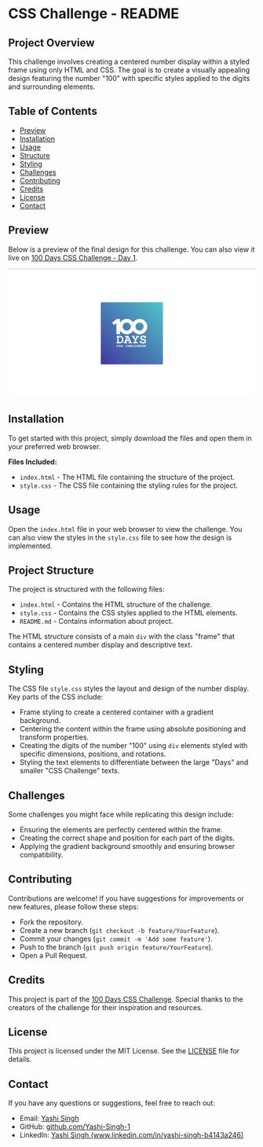 <h1>CSS Challenge - README</h1>

<div class="section">
    <h2>Project Overview</h2>
    <p>This challenge involves creating a centered number display within a styled frame using only HTML and CSS. The goal is to create a visually appealing design featuring the number "100" with specific styles applied to the digits and surrounding elements.</p>
</div>

<div class="section">
    <h2>Table of Contents</h2>
    <ul>
        <li><a href="#preview">Preview</a></li>
        <li><a href="#installation">Installation</a></li>
        <li><a href="#usage">Usage</a></li>
        <li><a href="#structure">Structure</a></li>
        <li><a href="#styling">Styling</a></li>
        <li><a href="#challenges">Challenges</a></li>
        <li><a href="#contributing">Contributing</a></li>
        <li><a href="#credits">Credits</a></li>
        <li><a href="#license">License</a></li>
        <li><a href="#contact">Contact</a></li>
    </ul>
</div>

<div class="section" id="preview">
    <h2>Preview</h2>
    <p>Below is a preview of the final design for this challenge. You can also view it live on <a href="https://100dayscss.com/days/1/" target="_blank">100 Days CSS Challenge - Day 1</a>.</p>
    <img src="Preview.png" alt="Preview of the CSS Challenge" class="preview-image">
</div>

<div class="section" id="installation">
    <h2>Installation</h2>
    <p>To get started with this project, simply download the files and open them in your preferred web browser.</p>
    <p><strong>Files Included:</strong></p>
    <ul>
        <li><code>index.html</code> - The HTML file containing the structure of the project.</li>
        <li><code>style.css</code> - The CSS file containing the styling rules for the project.</li>
    </ul>
</div>

<div class="section" id="usage">
    <h2>Usage</h2>
    <p>Open the <code>index.html</code> file in your web browser to view the challenge. You can also view the styles in the <code>style.css</code> file to see how the design is implemented.</p>
</div>

<div class="section" id="structure">
    <h2>Project Structure</h2>
    <p>The project is structured with the following files:</p>
    <ul>
        <li><code>index.html</code> - Contains the HTML structure of the challenge.</li>
        <li><code>style.css</code> - Contains the CSS styles applied to the HTML elements.</li>
        <li><code>README.md</code> - Contains information about project.</li>
    </ul>
    <p>The HTML structure consists of a main <code>div</code> with the class "frame" that contains a centered number display and descriptive text.</p>
</div>

<div class="section" id="styling">
    <h2>Styling</h2>
    <p>The CSS file <code>style.css</code> styles the layout and design of the number display. Key parts of the CSS include:</p>
    <ul>
        <li>Frame styling to create a centered container with a gradient background.</li>
        <li>Centering the content within the frame using absolute positioning and transform properties.</li>
        <li>Creating the digits of the number "100" using <code>div</code> elements styled with specific dimensions, positions, and rotations.</li>
        <li>Styling the text elements to differentiate between the large "Days" and smaller "CSS Challenge" texts.</li>
    </ul>
</div>

<div class="section" id="challenges">
    <h2>Challenges</h2>
    <p>Some challenges you might face while replicating this design include:</p>
    <ul>
        <li>Ensuring the elements are perfectly centered within the frame.</li>
        <li>Creating the correct shape and position for each part of the digits.</li>
        <li>Applying the gradient background smoothly and ensuring browser compatibility.</li>
    </ul>
</div>

<div class="section" id="contributing">
    <h2>Contributing</h2>
    <p>Contributions are welcome! If you have suggestions for improvements or new features, please follow these steps:</p>
    <ul>
        <li>Fork the repository.</li>
        <li>Create a new branch (<code>git checkout -b feature/YourFeature</code>).</li>
        <li>Commit your changes (<code>git commit -m 'Add some feature'</code>).</li>
        <li>Push to the branch (<code>git push origin feature/YourFeature</code>).</li>
        <li>Open a Pull Request.</li>
    </ul>
</div>

<div class="section" id="credits">
    <h2>Credits</h2>
    <p>This project is part of the <a href="https://100dayscss.com/" target="_blank">100 Days CSS Challenge</a>. Special thanks to the creators of the challenge for their inspiration and resources.</p>
</div>

<div class="section" id="license">
    <h2>License</h2>
    <p>This project is licensed under the MIT License. See the <a href="https://github.com/Yashi-Singh-1/Day-1-CSS-Challenge?tab=MIT-1-ov-file">LICENSE</a> file for details.</p>
</div>

<div class="section" id="contact">
    <h2>Contact</h2>
    <p>If you have any questions or suggestions, feel free to reach out:</p>
    <ul>
        <li>Email: <a href="mailto:yashuchoudhary575@gmail.com">Yashi Singh</a></li>
        <li>GitHub: <a href="https://github.com/Yashi-Singh-1">github.com/Yashi-Singh-1</a></li>
        <li>LinkedIn: <a href="www.linkedin.com/in/yashi-singh-b4143a246">Yashi Singh (www.linkedin.com/in/yashi-singh-b4143a246)</a></li>
    </ul>
</div>